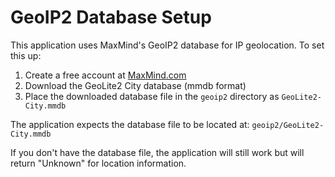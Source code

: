 # GeoIP2 Database Setup

This application uses MaxMind's GeoIP2 database for IP geolocation. To set this up:

1. Create a free account at [MaxMind.com](https://www.maxmind.com/en/geolite2/signup)
2. Download the GeoLite2 City database (mmdb format)
3. Place the downloaded database file in the `geoip2` directory as `GeoLite2-City.mmdb`

The application expects the database file to be located at: `geoip2/GeoLite2-City.mmdb`

If you don't have the database file, the application will still work but will return "Unknown" for location information. 